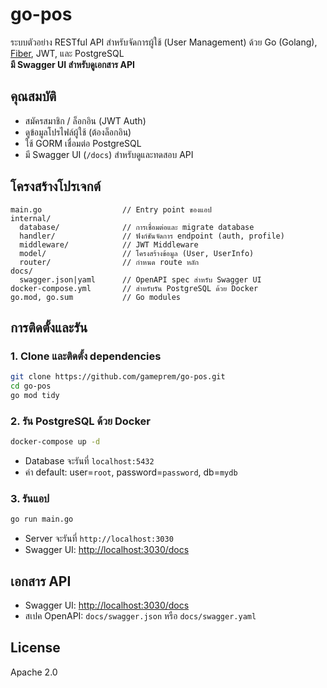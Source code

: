 # go-pos

ระบบตัวอย่าง RESTful API สำหรับจัดการผู้ใช้ (User Management) ด้วย Go (Golang), [Fiber](https://gofiber.io/), JWT, และ PostgreSQL  
**มี Swagger UI สำหรับดูเอกสาร API**

## คุณสมบัติ

- สมัครสมาชิก / ล็อกอิน (JWT Auth)
- ดูข้อมูลโปรไฟล์ผู้ใช้ (ต้องล็อกอิน)
- ใช้ GORM เชื่อมต่อ PostgreSQL
- มี Swagger UI (`/docs`) สำหรับดูและทดสอบ API

## โครงสร้างโปรเจกต์

```
main.go                  // Entry point ของแอป
internal/
  database/              // การเชื่อมต่อและ migrate database
  handler/               // ฟังก์ชันจัดการ endpoint (auth, profile)
  middleware/            // JWT Middleware
  model/                 // โครงสร้างข้อมูล (User, UserInfo)
  router/                // กำหนด route หลัก
docs/
  swagger.json|yaml      // OpenAPI spec สำหรับ Swagger UI
docker-compose.yml       // สำหรับรัน PostgreSQL ด้วย Docker
go.mod, go.sum           // Go modules
```

## การติดตั้งและรัน

### 1. Clone และติดตั้ง dependencies

```bash
git clone https://github.com/gameprem/go-pos.git
cd go-pos
go mod tidy
```

### 2. รัน PostgreSQL ด้วย Docker

```bash
docker-compose up -d
```

- Database จะรันที่ `localhost:5432`
- ค่า default: user=`root`, password=`password`, db=`mydb`

### 3. รันแอป

```bash
go run main.go
```

- Server จะรันที่ `http://localhost:3030`
- Swagger UI: [http://localhost:3030/docs](http://localhost:3030/docs)

## เอกสาร API

- Swagger UI: [http://localhost:3030/docs](http://localhost:3030/docs)
- สเปค OpenAPI: `docs/swagger.json` หรือ `docs/swagger.yaml`

## License

Apache 2.0

